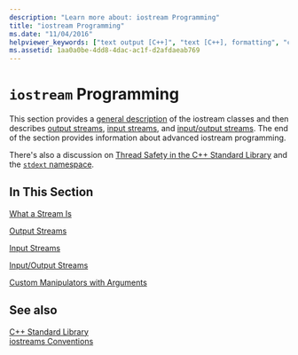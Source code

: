 ```yaml
---
description: "Learn more about: iostream Programming"
title: "iostream Programming"
ms.date: "11/04/2016"
helpviewer_keywords: ["text output [C++]", "text [C++], formatting", "console [C++], writing to", "console [C++], reading from", "console applications [C++]", "reading data [C++], iostream programming", "output [C++]", "console [C++], text", "data [C++], reading", "I/O [C++], iostream programming", "iostream library", "printing [C++], printing to console", "programming [C++], iostream programming", "text input [C++]"]
ms.assetid: 1aa0a0be-4dd8-4dac-ac1f-d2afdaeab769
---
```

# `iostream` Programming

This section provides a [general description](../standard-library/what-a-stream-is.md) of the iostream classes and then describes [output streams](../standard-library/output-streams.md), [input streams](../standard-library/input-streams.md), and [input/output streams](../standard-library/input-output-streams.md). The end of the section provides information about advanced iostream programming.

There's also a discussion on [Thread Safety in the C++ Standard Library](../standard-library/thread-safety-in-the-cpp-standard-library.md) and the [`stdext` namespace](../standard-library/stdext-namespace.md).

## In This Section

[What a Stream Is](../standard-library/what-a-stream-is.md)

[Output Streams](../standard-library/output-streams.md)

[Input Streams](../standard-library/input-streams.md)

[Input/Output Streams](../standard-library/input-output-streams.md)

[Custom Manipulators with Arguments](../standard-library/custom-manipulators-with-arguments.md)

## See also

[C++ Standard Library](../standard-library/cpp-standard-library-reference.md)\
[iostreams Conventions](../standard-library/iostreams-conventions.md)
